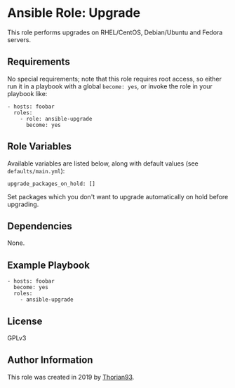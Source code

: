 # Ansible Role: Upgrade

This role performs upgrades on RHEL/CentOS, Debian/Ubuntu and Fedora servers.

## Requirements

No special requirements; note that this role requires root access, so either run it in a playbook with a global `become: yes`, or invoke the role in your playbook like:

    - hosts: foobar
      roles:
        - role: ansible-upgrade
          become: yes

## Role Variables

Available variables are listed below, along with default values (see `defaults/main.yml`):

    upgrade_packages_on_hold: []

Set packages which you don't want to upgrade automatically on hold before upgrading.

## Dependencies

None.

## Example Playbook

    - hosts: foobar
      become: yes
      roles:
        - ansible-upgrade

## License

GPLv3

## Author Information

This role was created in 2019 by [Thorian93](https://thorian93.de/).
